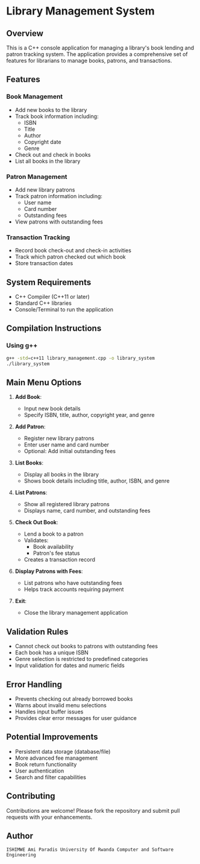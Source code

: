 # Library Management System

## Overview

This is a C++ console application for managing a library's book lending and patron tracking system. The application provides a comprehensive set of features for librarians to manage books, patrons, and transactions.

## Features

### Book Management
- Add new books to the library
- Track book information including:
  * ISBN
  * Title
  * Author
  * Copyright date
  * Genre
- Check out and check in books
- List all books in the library

### Patron Management
- Add new library patrons
- Track patron information including:
  * User name
  * Card number
  * Outstanding fees
- View patrons with outstanding fees

### Transaction Tracking
- Record book check-out and check-in activities
- Track which patron checked out which book
- Store transaction dates

## System Requirements

- C++ Compiler (C++11 or later)
- Standard C++ libraries
- Console/Terminal to run the application

## Compilation Instructions

### Using g++
```bash
g++ -std=c++11 library_management.cpp -o library_system
./library_system
```

## Main Menu Options

1. **Add Book**: 
   - Input new book details
   - Specify ISBN, title, author, copyright year, and genre

2. **Add Patron**: 
   - Register new library patrons
   - Enter user name and card number
   - Optional: Add initial outstanding fees

3. **List Books**: 
   - Display all books in the library
   - Shows book details including title, author, ISBN, and genre

4. **List Patrons**: 
   - Show all registered library patrons
   - Displays name, card number, and outstanding fees

5. **Check Out Book**: 
   - Lend a book to a patron
   - Validates:
     * Book availability
     * Patron's fee status
   - Creates a transaction record

6. **Display Patrons with Fees**: 
   - List patrons who have outstanding fees
   - Helps track accounts requiring payment

7. **Exit**: 
   - Close the library management application

## Validation Rules

- Cannot check out books to patrons with outstanding fees
- Each book has a unique ISBN
- Genre selection is restricted to predefined categories
- Input validation for dates and numeric fields

## Error Handling

- Prevents checking out already borrowed books
- Warns about invalid menu selections
- Handles input buffer issues
- Provides clear error messages for user guidance

## Potential Improvements

- Persistent data storage (database/file)
- More advanced fee management
- Book return functionality
- User authentication
- Search and filter capabilities

## Contributing

Contributions are welcome! Please fork the repository and submit pull requests with your enhancements.
## Author

`ISHIMWE Ami Paradis
University Of Rwanda
Computer and Software Engineering`
